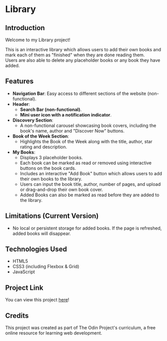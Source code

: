 # Library

## Introduction
Welcome to my Library project!  

This is an interactive library which allows users to add their own books and mark each of them as "finished" when they are done reading them.  
Users are also able to delete any placeholder books or any book they have added.

## Features
* __Navigation Bar__: Easy access to different sections of the website (non-functional).
* __Header__:
    * __Search Bar (non-functional)__.
    * __Mini user icon with a notification indicator__.
* __Discovery Section__:
    * A non-functional carousel showcasing book covers, including the book's name, author and "Discover Now" buttons. 
* __Book of the Week Section__:
    * Highlights the Book of the Week along with the title, author, star rating and description.
* __My Books__:
    * Displays 3 placeholder books.
    * Each book can be marked as read or removed using interactive buttons on the book cards.
    * Includes an interactive "Add Book" button which allows users to add their own books to the library.
    * Users can input the book title, author, number of pages, and upload or drag-and-drop their own book cover. 
    * Added Books can also be marked as read before they are added to the library.

## Limitations (Current Version)
* No local or persistent storage for added books. If the page is refreshed, added books will disappear.

## Technologies Used
* HTML5
* CSS3 (including Flexbox & Grid)
* JavaScript

## Project Link
You can view this project [here](https://alexs1302.github.io/library/)!

## Credits
This project was created as part of The Odin Project's curriculum, a free online resource for learning web development.
